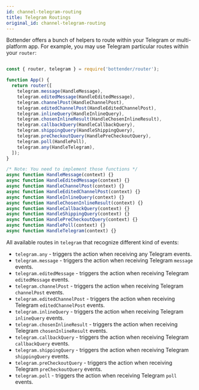 ```yaml
---
id: channel-telegram-routing
title: Telegram Routings
original_id: channel-telegram-routing
---
```

Bottender offers a bunch of helpers to route within your Telegram or multi-platform app. For example, you may use Telegram particular routes within your `router`:

```js

const { router, telegram } = require('bottender/router');

function App() {
  return router([
    telegram.message(HandleMessage),
    telegram.editedMessage(HandleEditedMessage),
    telegram.channelPost(HandleChannelPost),
    telegram.editedChannelPost(HandleEditedChannelPost),
    telegram.inlineQuery(HandleInlineQuery),
    telegram.chosenInlineResult(HandleChosenInlineResult),
    telegram.callbackQuery(HandleCallbackQuery),
    telegram.shippingQuery(HandleShippingQuery),
    telegram.preCheckoutQuery(HandlePreCheckoutQuery),
    telegram.poll(HandlePoll),
    telegram.any(HandleTelegram),
  ]);
}

/* Note: You need to implement those functions */
async function HandleMessage(context) {}
async function HandleEditedMessage(context) {}
async function HandleChannelPost(context) {}
async function HandleEditedChannelPost(context) {}
async function HandleInlineQuery(context) {}
async function HandleChosenInlineResult(context) {}
async function HandleCallbackQuery(context) {}
async function HandleShippingQuery(context) {}
async function HandlePreCheckoutQuery(context) {}
async function HandlePoll(context) {}
async function HandleTelegram(context) {}

```

All available routes in `telegram` that recognize different kind of events:

-   `telegram.any` - triggers the action when receiving any Telegram events.
-   `telegram.message` - triggers the action when receiving Telegram `message` events.
-   `telegram.editedMessage` - triggers the action when receiving Telegram `editedMessage` events.
-   `telegram.channelPost` - triggers the action when receiving Telegram `channelPost` events.
-   `telegram.editedChannelPost` - triggers the action when receiving Telegram `editedChannelPost` events.
-   `telegram.inlineQuery` - triggers the action when receiving Telegram `inlineQuery` events.
-   `telegram.chosenInlineResult` - triggers the action when receiving Telegram `chosenInlineResult` events.
-   `telegram.callbackQuery` - triggers the action when receiving Telegram `callbackQuery` events.
-   `telegram.shippingQuery` - triggers the action when receiving Telegram `shippingQuery` events.
-   `telegram.preCheckoutQuery` - triggers the action when receiving Telegram `preCheckoutQuery` events.
-   `telegram.poll` - triggers the action when receiving Telegram `poll` events.
